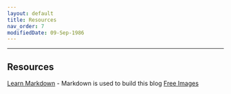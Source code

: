 ```yaml
---
layout: default
title: Resources
nav_order: 7
modifiedDate: 09-Sep-1986
---
```


---

## Resources

[Learn Markdown](https://commonmark.org/help/) - Markdown is used to build this blog
[Free Images](https://unsplash.com)
